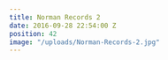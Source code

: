 ```yaml
---
title: Norman Records 2
date: 2016-09-28 22:54:00 Z
position: 42
image: "/uploads/Norman-Records-2.jpg"
---
```


